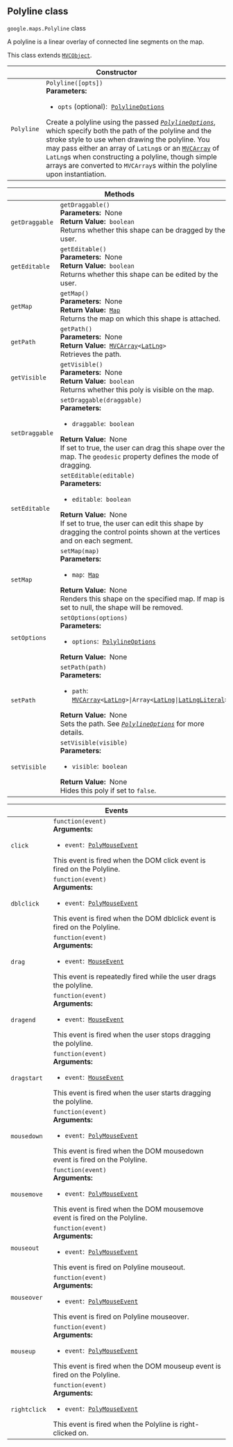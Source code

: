 <h2 id="Polyline"> Polyline class </h2><p>
<code><span itemprop="path">google.maps</span>.<span itemprop="name">Polyline</span></code>
class
</p><p>A polyline is a linear overlay of connected line segments on the map.</p><p>This class extends
<code><a href="https://github.com/amenadiel/google-maps-documentation/blob/master/docs/MVCObject.md">MVCObject</a></code>.
</p><div class="devsite-table-wrapper"><table class="constructors responsive" summary="class Polyline - Constructor">
<thead>
<tr><th colspan="2" id="Polyline.constructor">Constructor</th>
</tr></thead>
<tbody>
<tr>
<td><code><span>Polyline</span></code></td>
<td><div><code>Polyline([opts])</code></div>
<div class="desc"><strong>Parameters:</strong>&nbsp; <ul>
<li><code>opts</code> (optional):&nbsp; <code><a href="https://github.com/amenadiel/google-maps-documentation/blob/master/docs/PolylineOptions.md">PolylineOptions</a></code></li>
</ul></div>
<div class="desc">Create a polyline using the passed <code><em><a href="https://github.com/amenadiel/google-maps-documentation/blob/master/docs/PolylineOptions.md">PolylineOptions</a></em></code>, which specify both the path of the polyline and the stroke style to use when drawing the polyline. You may pass either an array of <code>LatLng</code>s or an <code><a href="https://github.com/amenadiel/google-maps-documentation/blob/master/docs/MVCArray.md">MVCArray</a></code> of <code>LatLng</code>s when constructing a polyline, though simple arrays are converted to <code>MVCArray</code>s within the polyline upon instantiation.</div></td>
</tr>
</tbody>
</table></div><div class="devsite-table-wrapper"><table class="methods responsive" summary="class Polyline - Methods">
<thead>
<tr><th colspan="2">Methods</th>
</tr></thead>
<tbody>
<tr id="Polyline.getDraggable">
<td><code><span>getDraggable</span></code></td>
<td><div><code>getDraggable()</code></div>
<div class="desc"><strong>Parameters:</strong>&nbsp; None</div>
<div class="desc"><strong>Return Value:</strong>&nbsp; <code>boolean</code></div>
<div class="desc">Returns whether this shape can be dragged by the user.</div></td>
</tr>
<tr id="Polyline.getEditable">
<td><code><span>getEditable</span></code></td>
<td><div><code>getEditable()</code></div>
<div class="desc"><strong>Parameters:</strong>&nbsp; None</div>
<div class="desc"><strong>Return Value:</strong>&nbsp; <code>boolean</code></div>
<div class="desc">Returns whether this shape can be edited by the user.</div></td>
</tr>
<tr id="Polyline.getMap">
<td><code><span>getMap</span></code></td>
<td><div><code>getMap()</code></div>
<div class="desc"><strong>Parameters:</strong>&nbsp; None</div>
<div class="desc"><strong>Return Value:</strong>&nbsp; <code><a href="https://github.com/amenadiel/google-maps-documentation/blob/master/docs/Map.md">Map</a></code></div>
<div class="desc">Returns the map on which this shape is attached.</div></td>
</tr>
<tr id="Polyline.getPath">
<td><code><span>getPath</span></code></td>
<td><div><code>getPath()</code></div>
<div class="desc"><strong>Parameters:</strong>&nbsp; None</div>
<div class="desc"><strong>Return Value:</strong>&nbsp; <code><a href="https://github.com/amenadiel/google-maps-documentation/blob/master/docs/MVCArray.md">MVCArray</a>&lt;<a href="https://github.com/amenadiel/google-maps-documentation/blob/master/docs/LatLng.md">LatLng</a>&gt;</code></div>
<div class="desc">Retrieves the path.</div></td>
</tr>
<tr id="Polyline.getVisible">
<td><code><span>getVisible</span></code></td>
<td><div><code>getVisible()</code></div>
<div class="desc"><strong>Parameters:</strong>&nbsp; None</div>
<div class="desc"><strong>Return Value:</strong>&nbsp; <code>boolean</code></div>
<div class="desc">Returns whether this poly is visible on the map.</div></td>
</tr>
<tr id="Polyline.setDraggable">
<td><code><span>setDraggable</span></code></td>
<td><div><code>setDraggable(draggable)</code></div>
<div class="desc"><strong>Parameters:</strong>&nbsp; <ul>
<li><code>draggable</code>:&nbsp; <code>boolean</code></li>
</ul></div>
<div class="desc"><strong>Return Value:</strong>&nbsp; None</div>
<div class="desc">If set to true, the user can drag this shape over the map. The <code>geodesic</code> property defines the mode of dragging.</div></td>
</tr>
<tr id="Polyline.setEditable">
<td><code><span>setEditable</span></code></td>
<td><div><code>setEditable(editable)</code></div>
<div class="desc"><strong>Parameters:</strong>&nbsp; <ul>
<li><code>editable</code>:&nbsp; <code>boolean</code></li>
</ul></div>
<div class="desc"><strong>Return Value:</strong>&nbsp; None</div>
<div class="desc">If set to true, the user can edit this shape by dragging the control points shown at the vertices and on each segment.</div></td>
</tr>
<tr id="Polyline.setMap">
<td><code><span>setMap</span></code></td>
<td><div><code>setMap(map)</code></div>
<div class="desc"><strong>Parameters:</strong>&nbsp; <ul>
<li><code>map</code>:&nbsp; <code><a href="https://github.com/amenadiel/google-maps-documentation/blob/master/docs/Map.md">Map</a></code></li>
</ul></div>
<div class="desc"><strong>Return Value:</strong>&nbsp; None</div>
<div class="desc">Renders this shape on the specified map. If map is set to null, the shape will be removed.</div></td>
</tr>
<tr id="Polyline.setOptions">
<td><code><span>setOptions</span></code></td>
<td><div><code>setOptions(options)</code></div>
<div class="desc"><strong>Parameters:</strong>&nbsp; <ul>
<li><code>options</code>:&nbsp; <code><a href="https://github.com/amenadiel/google-maps-documentation/blob/master/docs/PolylineOptions.md">PolylineOptions</a></code></li>
</ul></div>
<div class="desc"><strong>Return Value:</strong>&nbsp; None</div>
<div class="desc"></div></td>
</tr>
<tr id="Polyline.setPath">
<td><code><span>setPath</span></code></td>
<td><div><code>setPath(path)</code></div>
<div class="desc"><strong>Parameters:</strong>&nbsp; <ul>
<li><code>path</code>:&nbsp; <code><a href="https://github.com/amenadiel/google-maps-documentation/blob/master/docs/MVCArray.md">MVCArray</a>&lt;<a href="https://github.com/amenadiel/google-maps-documentation/blob/master/docs/LatLng.md">LatLng</a>&gt;|Array&lt;<a href="https://github.com/amenadiel/google-maps-documentation/blob/master/docs/LatLng.md">LatLng</a>|<a href="https://github.com/amenadiel/google-maps-documentation/blob/master/docs/LatLngLiteral.md">LatLngLiteral</a>&gt;</code></li>
</ul></div>
<div class="desc"><strong>Return Value:</strong>&nbsp; None</div>
<div class="desc">Sets the path. See <em><code><a href="https://github.com/amenadiel/google-maps-documentation/blob/master/docs/PolylineOptions.md">PolylineOptions</a></code></em> for more details.</div></td>
</tr>
<tr id="Polyline.setVisible">
<td><code><span>setVisible</span></code></td>
<td><div><code>setVisible(visible)</code></div>
<div class="desc"><strong>Parameters:</strong>&nbsp; <ul>
<li><code>visible</code>:&nbsp; <code>boolean</code></li>
</ul></div>
<div class="desc"><strong>Return Value:</strong>&nbsp; None</div>
<div class="desc">Hides this poly if set to <code>false</code>.</div></td>
</tr>
</tbody>
</table></div><div class="devsite-table-wrapper"><table class="details responsive" summary="class Polyline - Events">
<thead>
<tr><th colspan="2">Events</th>
</tr></thead>
<tbody>
<tr id="Polyline.click">
<td><code><span>click</span></code></td>
<td><div><code>function(event)</code></div>
<div class="desc"><strong>Arguments:</strong>&nbsp; <ul>
<li><code>event</code>:&nbsp; <code><a href="https://github.com/amenadiel/google-maps-documentation/blob/master/docs/PolyMouseEvent.md">PolyMouseEvent</a></code></li>
</ul></div>
<div class="desc">This event is fired when the DOM click event is fired on the Polyline.</div></td>
</tr>
<tr id="Polyline.dblclick">
<td><code><span>dblclick</span></code></td>
<td><div><code>function(event)</code></div>
<div class="desc"><strong>Arguments:</strong>&nbsp; <ul>
<li><code>event</code>:&nbsp; <code><a href="https://github.com/amenadiel/google-maps-documentation/blob/master/docs/PolyMouseEvent.md">PolyMouseEvent</a></code></li>
</ul></div>
<div class="desc">This event is fired when the DOM dblclick event is fired on the Polyline.</div></td>
</tr>
<tr id="Polyline.drag">
<td><code><span>drag</span></code></td>
<td><div><code>function(event)</code></div>
<div class="desc"><strong>Arguments:</strong>&nbsp; <ul>
<li><code>event</code>:&nbsp; <code><a href="https://github.com/amenadiel/google-maps-documentation/blob/master/docs/MouseEvent.md">MouseEvent</a></code></li>
</ul></div>
<div class="desc">This event is repeatedly fired while the user drags the polyline.</div></td>
</tr>
<tr id="Polyline.dragend">
<td><code><span>dragend</span></code></td>
<td><div><code>function(event)</code></div>
<div class="desc"><strong>Arguments:</strong>&nbsp; <ul>
<li><code>event</code>:&nbsp; <code><a href="https://github.com/amenadiel/google-maps-documentation/blob/master/docs/MouseEvent.md">MouseEvent</a></code></li>
</ul></div>
<div class="desc">This event is fired when the user stops dragging the polyline.</div></td>
</tr>
<tr id="Polyline.dragstart">
<td><code><span>dragstart</span></code></td>
<td><div><code>function(event)</code></div>
<div class="desc"><strong>Arguments:</strong>&nbsp; <ul>
<li><code>event</code>:&nbsp; <code><a href="https://github.com/amenadiel/google-maps-documentation/blob/master/docs/MouseEvent.md">MouseEvent</a></code></li>
</ul></div>
<div class="desc">This event is fired when the user starts dragging the polyline.</div></td>
</tr>
<tr id="Polyline.mousedown">
<td><code><span>mousedown</span></code></td>
<td><div><code>function(event)</code></div>
<div class="desc"><strong>Arguments:</strong>&nbsp; <ul>
<li><code>event</code>:&nbsp; <code><a href="https://github.com/amenadiel/google-maps-documentation/blob/master/docs/PolyMouseEvent.md">PolyMouseEvent</a></code></li>
</ul></div>
<div class="desc">This event is fired when the DOM mousedown event is fired on the Polyline.</div></td>
</tr>
<tr id="Polyline.mousemove">
<td><code><span>mousemove</span></code></td>
<td><div><code>function(event)</code></div>
<div class="desc"><strong>Arguments:</strong>&nbsp; <ul>
<li><code>event</code>:&nbsp; <code><a href="https://github.com/amenadiel/google-maps-documentation/blob/master/docs/PolyMouseEvent.md">PolyMouseEvent</a></code></li>
</ul></div>
<div class="desc">This event is fired when the DOM mousemove event is fired on the Polyline.</div></td>
</tr>
<tr id="Polyline.mouseout">
<td><code><span>mouseout</span></code></td>
<td><div><code>function(event)</code></div>
<div class="desc"><strong>Arguments:</strong>&nbsp; <ul>
<li><code>event</code>:&nbsp; <code><a href="https://github.com/amenadiel/google-maps-documentation/blob/master/docs/PolyMouseEvent.md">PolyMouseEvent</a></code></li>
</ul></div>
<div class="desc">This event is fired on Polyline mouseout.</div></td>
</tr>
<tr id="Polyline.mouseover">
<td><code><span>mouseover</span></code></td>
<td><div><code>function(event)</code></div>
<div class="desc"><strong>Arguments:</strong>&nbsp; <ul>
<li><code>event</code>:&nbsp; <code><a href="https://github.com/amenadiel/google-maps-documentation/blob/master/docs/PolyMouseEvent.md">PolyMouseEvent</a></code></li>
</ul></div>
<div class="desc">This event is fired on Polyline mouseover.</div></td>
</tr>
<tr id="Polyline.mouseup">
<td><code><span>mouseup</span></code></td>
<td><div><code>function(event)</code></div>
<div class="desc"><strong>Arguments:</strong>&nbsp; <ul>
<li><code>event</code>:&nbsp; <code><a href="https://github.com/amenadiel/google-maps-documentation/blob/master/docs/PolyMouseEvent.md">PolyMouseEvent</a></code></li>
</ul></div>
<div class="desc">This event is fired when the DOM mouseup event is fired on the Polyline.</div></td>
</tr>
<tr id="Polyline.rightclick">
<td><code><span>rightclick</span></code></td>
<td><div><code>function(event)</code></div>
<div class="desc"><strong>Arguments:</strong>&nbsp; <ul>
<li><code>event</code>:&nbsp; <code><a href="https://github.com/amenadiel/google-maps-documentation/blob/master/docs/PolyMouseEvent.md">PolyMouseEvent</a></code></li>
</ul></div>
<div class="desc">This event is fired when the Polyline is right-clicked on.</div></td>
</tr>
</tbody>
</table></div>